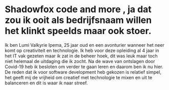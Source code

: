 # Shadowfox code and more , ja dat zou ik ooit als bedrijfsnaam willen het klinkt speelds maar ook stoer.
Ik ben Lumi Valkyrie Ipema,  25 jaar oud en een avonturier wanneer het neer komt op creativiteit en technologie.
Ik heb voor deze opleiding al 4 jaar in het IT vak gezeten maar ik zat in de beheer hoek, dit was leuk maar toch niet helemaal de uitdaging die ik zocht.
Na de wave van ontslagen door Covid-19 heb ik besloten om verder te gaan leren en daarom ben ik nu hier. 
De reden dat ik voor software development heb gekozen is relatief simpel, het geeft mij de vrijheid om creatief met technologie te mixen en uit te balanceren en dit is waar ik naar
streef.
